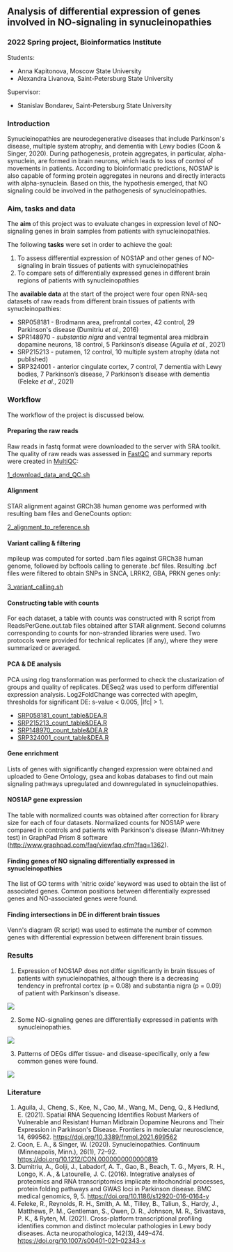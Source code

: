 ## Analysis of differential expression of genes involved in NO-signaling in synucleinopathies
### 2022 Spring project, Bioinformatics Institute

Students: 

- Anna Kapitonova, Moscow State University
- Alexandra Livanova, Saint-Petersburg State University 

Supervisor:
- Stanislav Bondarev, Saint-Petersburg State University

### Introduction
Synucleinopathies are neurodegenerative diseases that include Parkinson's disease, multiple system atrophy, and dementia with Lewy bodies (Coon & Singer, 2020). During pathogenesis, protein aggregates, in particular, alpha-synuclein, are formed in brain neurons, which leads to loss of control of movements in patients. According to bioinformatic predictions, NOS1AP is also capable of forming protein aggregates in neurons and directly interacts with alpha-synuclein. Based on this, the hypothesis emerged, that NO signaling could be involved in the pathogenesis of synucleinopathies.


### Aim, tasks and data
The **aim** of this project was to evaluate changes in expression level of NO-signaling genes in brain samples from patients with synucleinopathies.

The following **tasks** were set in order to achieve the goal:

1. To assess differential expression of NOS1AP and other genes of NO-signaling in brain tissues of patients with synucleinopathies
2. To compare sets of differentially expressed genes in different brain regions of patients with synucleinopathies

The **available data** at the start of the project were four open RNA-seq datasets of raw reads from different brain tissues of patients with synucleinopathies: 
- SRP058181 - Brodmann area, prefrontal cortex, 42 control, 29 Parkinson's disease (Dumitriu *et al.*, 2016)
- SPR148970 - *substantia nigra* and ventral tegmental area midbrain dopamine neurons, 18 control, 5 Parkinson’s disease (Aguila *et al.*, 2021)
- SRP215213 - putamen, 12 control, 10 multiple system atrophy (data not published)
- SRP324001 - anterior cingulate cortex, 7 control, 7 dementia with Lewy bodies, 7 Parkinson’s disease, 7 Parkinson’s disease with dementia (Feleke *et al.*, 2021)


### Workflow

The workflow of the project is discussed below.

#### Preparing the raw reads
Raw reads in fastq format were downloaded to the server with SRA toolkit. The quality of raw reads was assessed in [FastQC](https://www.bioinformatics.babraham.ac.uk/projects/fastqc/) and summary reports were created in [MultiQC](https://multiqc.info/):

[1_download_data_and_QC.sh](./1_download_data_and_QC.sh)

#### Alignment
STAR alignment against GRCh38 human genome was performed with resulting bam files and GeneCounts option:

[2_alignment_to_reference.sh](./2_alignment_to_reference.sh)

#### Variant calling & filtering
mpileup was computed for sorted .bam files against GRCh38 human genome, followed by bcftools calling to generate .bcf files. Resulting .bcf files were filtered to obtain SNPs in SNCA, LRRK2, GBA, PRKN genes only:

[3_variant_calling.sh](./3_variant_calling.sh)

#### Constructing table with counts
For each dataset, a table with counts was constructed with R script from ReadsPerGene.out.tab files obtained after STAR alignment. Second columns corresponding to counts for non-stranded libraries were used. Two protocols were provided for technical replicates (if any), where they were summarized or averaged.

#### PCA & DE analysis
PCA using rlog transformation was performed to check the clustarization of groups and quality of replicates. DESeq2 was used to perform differential expression analysis. Log2FoldChange was corrected with apeglm, thresholds for significant DE: s-value < 0.005, |lfc| > 1.

- [SRP058181_count_table&DEA.R](./SRP058181_count_table&DEA.R)
- [SRP215213_count_table&DEA.R](./SRP215213_count_table&DEA.R)
- [SRP148970_count_table&DEA.R](./SRP148970_count_table&DEA.R)
- [SRP324001_count_table&DEA.R](./SRP324001_count_table&DEA.R)

#### Gene enrichment
Lists of genes with significantly changed expression were obtained and uploaded to Gene Ontology, gsea and kobas databases to find out main signaling pathways upregulated and downregulated in synucleinopathies.

#### NOS1AP gene expression
The table with normalized counts was obtained after correction for library size for each of four datasets. Normalized counts for NOS1AP were compared in controls and patients with Parkinson's disease (Mann-Whitney test) in GraphPad Prism 8 software (http://www.graphpad.com/faq/viewfaq.cfm?faq=1362).

#### Finding genes of NO signaling differentially expressed in synucleinopathies
The list of GO terms with 'nitric oxide' keyword was used to obtain the list of associated genes. Common positions between differentially expressed genes and NO-associated genes were found.

#### Finding intersections in DE in different brain tissues
Venn's diagram (R script) was used to estimate the number of common genes with differential expression between differenent brain tissues. 

### Results
1. Expression of NOS1AP does not differ significantly in brain tissues of patients with synucleinopathies, although there is a decreasing tendency in prefrontal cortex (p = 0.08) and substantia nigra (p = 0.09) of patient with Parkinson's disease.

![](./plots/NOS1AP_expression.png)

2. Some NO-signaling genes are differentially expressed in patients with synucleinopathies.

![](./plots/volcano_NO_genes.png)

3. Patterns of DEGs differ tissue- and disease-specifically,  only a few common genes were found.

![](./plots/venn_PD.png)

### Literature
1. Aguila, J., Cheng, S., Kee, N., Cao, M., Wang, M., Deng, Q., & Hedlund, E. (2021). Spatial RNA Sequencing Identifies Robust Markers of Vulnerable and Resistant Human Midbrain Dopamine Neurons and Their Expression in Parkinson's Disease. Frontiers in molecular neuroscience, 14, 699562. https://doi.org/10.3389/fnmol.2021.699562
2. Coon, E. A., & Singer, W. (2020). Synucleinopathies. Continuum (Minneapolis, Minn.), 26(1), 72–92. https://doi.org/10.1212/CON.0000000000000819
3. Dumitriu, A., Golji, J., Labadorf, A. T., Gao, B., Beach, T. G., Myers, R. H., Longo, K. A., & Latourelle, J. C. (2016). Integrative analyses of proteomics and RNA transcriptomics implicate mitochondrial processes, protein folding pathways and GWAS loci in Parkinson disease. BMC medical genomics, 9, 5. https://doi.org/10.1186/s12920-016-0164-y
4. Feleke, R., Reynolds, R. H., Smith, A. M., Tilley, B., Taliun, S., Hardy, J., Matthews, P. M., Gentleman, S., Owen, D. R., Johnson, M. R., Srivastava, P. K., & Ryten, M. (2021). Cross-platform transcriptional profiling identifies common and distinct molecular pathologies in Lewy body diseases. Acta neuropathologica, 142(3), 449–474. https://doi.org/10.1007/s00401-021-02343-x
